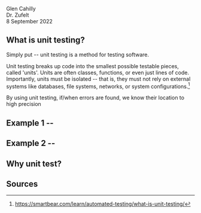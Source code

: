 Glen Cahilly \
Dr. Zufelt \
8 September 2022

## What is unit testing?
Simply put -- unit testing is a method for testing software.

Unit testing breaks up code into the smallest possible testable pieces, called 'units'. Units are often classes, functions, or even just lines of code. Importantly, units must be isolated -- that is, they must not rely on external systems like databases, file systems, networks, or system configurations.[^1]

By using unit testing, if/when errors are found, we know their location to high precision

## Example 1 --

## Example 2 --

## Why unit test?

## Sources
[^1]: https://smartbear.com/learn/automated-testing/what-is-unit-testing/
